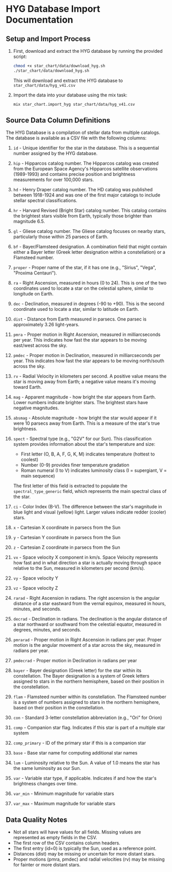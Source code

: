 # HYG Database Import Documentation

## Setup and Import Process

1. First, download and extract the HYG database by running the provided script:

   ```bash
   chmod +x star_chart/data/download_hyg.sh
   ./star_chart/data/download_hyg.sh
   ```

   This will download and extract the HYG database to `star_chart/data/hyg_v41.csv`

2. Import the data into your database using the mix task:
   ```bash
   mix star_chart.import_hyg star_chart/data/hyg_v41.csv
   ```

## Source Data Column Definitions

The HYG Database is a compilation of stellar data from multiple catalogs. The database is available as a CSV file with the following columns:

1. `id` - Unique identifier for the star in the database. This is a sequential number assigned by the HYG database.

2. `hip` - Hipparcos catalog number. The Hipparcos catalog was created from the European Space Agency's Hipparcos satellite observations (1989-1993) and contains precise position and brightness measurements for over 100,000 stars.

3. `hd` - Henry Draper catalog number. The HD catalog was published between 1918-1924 and was one of the first major catalogs to include stellar spectral classifications.

4. `hr` - Harvard Revised (Bright Star) catalog number. This catalog contains the brightest stars visible from Earth, typically those brighter than magnitude 6.5.

5. `gl` - Gliese catalog number. The Gliese catalog focuses on nearby stars, particularly those within 25 parsecs of Earth.

6. `bf` - Bayer/Flamsteed designation. A combination field that might contain either a Bayer letter (Greek letter designation within a constellation) or a Flamsteed number.

7. `proper` - Proper name of the star, if it has one (e.g., "Sirius", "Vega", "Proxima Centauri").

8. `ra` - Right Ascension, measured in hours (0 to 24). This is one of the two coordinates used to locate a star on the celestial sphere, similar to longitude on Earth.

9. `dec` - Declination, measured in degrees (-90 to +90). This is the second coordinate used to locate a star, similar to latitude on Earth.

10. `dist` - Distance from Earth measured in parsecs. One parsec is approximately 3.26 light-years.

11. `pmra` - Proper motion in Right Ascension, measured in milliarcseconds per year. This indicates how fast the star appears to be moving east/west across the sky.

12. `pmdec` - Proper motion in Declination, measured in milliarcseconds per year. This indicates how fast the star appears to be moving north/south across the sky.

13. `rv` - Radial Velocity in kilometers per second. A positive value means the star is moving away from Earth; a negative value means it's moving toward Earth.

14. `mag` - Apparent magnitude - how bright the star appears from Earth. Lower numbers indicate brighter stars. The brightest stars have negative magnitudes.

15. `absmag` - Absolute magnitude - how bright the star would appear if it were 10 parsecs away from Earth. This is a measure of the star's true brightness.

16. `spect` - Spectral type (e.g., "G2V" for our Sun). This classification system provides information about the star's temperature and size:

    - First letter (O, B, A, F, G, K, M) indicates temperature (hottest to coolest)
    - Number (0-9) provides finer temperature gradation
    - Roman numeral (I to V) indicates luminosity class (I = supergiant, V = main sequence)

    The first letter of this field is extracted to populate the `spectral_type_generic` field, which represents the main spectral class of the star.

17. `ci` - Color Index (B-V). The difference between the star's magnitude in blue light and visual (yellow) light. Larger values indicate redder (cooler) stars.

18. `x` - Cartesian X coordinate in parsecs from the Sun
19. `y` - Cartesian Y coordinate in parsecs from the Sun
20. `z` - Cartesian Z coordinate in parsecs from the Sun

21. `vx` - Space velocity X component in km/s. Space Velocity represents how fast and in what direction a star is actually moving through space relative to the Sun, measured in kilometers per second (km/s).
22. `vy` - Space velocity Y
23. `vz` - Space velocity Z

24. `rarad` - Right Ascension in radians. The right ascension is the angular distance of a star eastward from the vernal equinox, measured in hours, minutes, and seconds.
25. `decrad` - Declination in radians. The declination is the angular distance of a star northward or southward from the celestial equator, measured in degrees, minutes, and seconds.

26. `pmrarad` - Proper motion in Right Ascension in radians per year. Proper motion is the angular movement of a star across the sky, measured in radians per year.
27. `pmdecrad` - Proper motion in Declination in radians per year

28. `bayer` - Bayer designation (Greek letter) for the star within its constellation. The Bayer designation is a system of Greek letters assigned to stars in the northern hemisphere, based on their position in the constellation.
29. `flam` - Flamsteed number within its constellation. The Flamsteed number is a system of numbers assigned to stars in the northern hemisphere, based on their position in the constellation.

30. `con` - Standard 3-letter constellation abbreviation (e.g., "Ori" for Orion)

31. `comp` - Companion star flag. Indicates if this star is part of a multiple star system
32. `comp_primary` - ID of the primary star if this is a companion star

33. `base` - Base star name for computing additional star names

34. `lum` - Luminosity relative to the Sun. A value of 1.0 means the star has the same luminosity as our Sun.

35. `var` - Variable star type, if applicable. Indicates if and how the star's brightness changes over time.
36. `var_min` - Minimum magnitude for variable stars
37. `var_max` - Maximum magnitude for variable stars

## Data Quality Notes

- Not all stars will have values for all fields. Missing values are represented as empty fields in the CSV.
- The first row of the CSV contains column headers.
- The first entry (id=0) is typically the Sun, used as a reference point.
- Distances (dist) may be missing or uncertain for more distant stars.
- Proper motions (pmra, pmdec) and radial velocities (rv) may be missing for fainter or more distant stars.
